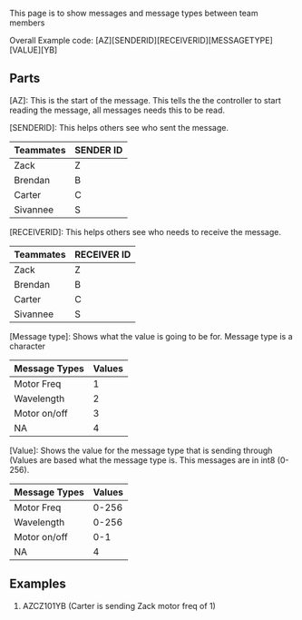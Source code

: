 This page is to show messages and message types between team members

Overall Example code: [AZ][SENDERID][RECEIVERID][MESSAGETYPE][VALUE][YB]

## Parts

[AZ]: This is the start of the message. This tells the the controller to start reading the message, all messages needs this to be read. 

[SENDERID]: This helps others see who sent the message. 

| Teammates | SENDER ID |
| ---------|---------|
|Zack | Z|
|Brendan | B|
|Carter | C|
| Sivannee | S |

[RECEIVERID]: This helps others see who needs to receive the message. 

| Teammates | RECEIVER ID |
| ---------|---------|
|Zack | Z|
|Brendan | B|
|Carter | C|
| Sivannee | S |

[Message type]: Shows what the value is going to be for. Message type is a character

| Message Types | Values |
| ---------|---------|
| Motor Freq | 1 |
| Wavelength | 2 |
| Motor on/off | 3 |
| NA | 4 |

[Value]: Shows the value for the message type that is sending through (Values are based what the message type is. This messages are in int8 (0-256).

| Message Types | Values | 
| ---------|---------|
| Motor Freq | 0-256 |
| Wavelength | 0-256 |
| Motor on/off | 0-1 |
| NA | 4 |

## Examples
1) AZCZ101YB (Carter is sending Zack motor freq of 1)
